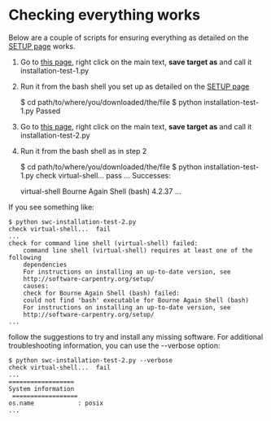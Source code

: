 ---
---

# Checking everything works

Below are a couple of scripts for ensuring everything as detailed on the [SETUP page](../../SETUP/setup) works.

1. Go to [this page](https://raw.githubusercontent.com/Chris35Wills/Chris35Wills.github.io/master/courses/Setup_check/installation-test-1.py), right click on the main text, **save target as** and call it installation-test-1.py

2. Run it from the bash shell you set up as detailed on the [SETUP page](../../SETUP/setup)

  
  	$ cd path/to/where/you/downloaded/the/file
	$ python installation-test-1.py
  	Passed
  

3. Go to [this page](https://raw.githubusercontent.com/Chris35Wills/Chris35Wills.github.io/master/courses/Setup_check/installation-test-2.py), right click on the main text, **save target as** and call it installation-test-2.py

4. Run it from the bash shell as in step 2

  
  	$ cd path/to/where/you/downloaded/the/file
  	$ python installation-test-1.py
  	check virtual-shell...  pass
	...
	Successes:
  
	virtual-shell Bourne Again Shell (bash) 4.2.37
	...
  

  If you see something like:

  
  	$ python swc-installation-test-2.py
  	check virtual-shell...  fail
  	...
  	check for command line shell (virtual-shell) failed:
    	command line shell (virtual-shell) requires at least one of the following 
    	dependencies
    	For instructions on installing an up-to-date version, see
    	http://software-carpentry.org/setup/
    	causes:
    	check for Bourne Again Shell (bash) failed:
      	could not find 'bash' executable for Bourne Again Shell (bash)
      	For instructions on installing an up-to-date version, see
      	http://software-carpentry.org/setup/
  	...
  

  follow the suggestions to try and install any missing software. For additional troubleshooting information, you can use the --verbose option:

  	$ python swc-installation-test-2.py --verbose
  	check virtual-shell...  fail
  	...
  	==================
  	System information
 	 ==================
  	os.name            : posix
  	...
  